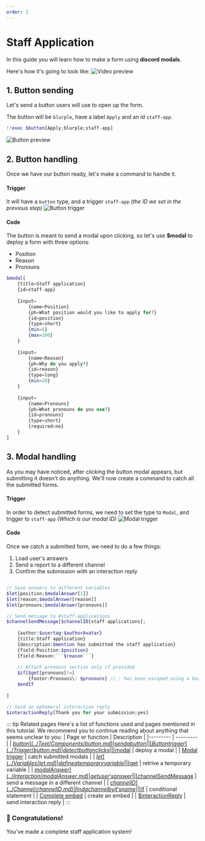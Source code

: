 ```yaml
---
order: 2
---
```

# Staff Application
In this guide you will learn how to make a form using **discord modals**.

Here's how it's going to look like:
![Video preview](https://cdn.discordapp.com/attachments/957286111250624552/1100134419131531304/staff-app.gif)

## 1. Button sending
Let's send a button users will use to open up the form.

The button will be `blurple`, have a label `Apply` and an id `staff-app`.
```php
!!exec $button[Apply;blurple;staff-app]
```

![Button preview](https://cdn.discordapp.com/attachments/957286111250624552/1100143691835916388/image.png)

## 2. Button handling
Once we have our button ready, let's make a command to handle it.

#### Trigger
It will have a `button` type, and a trigger `staff-app` *(the ID we set in the previous step)*
![Button trigger](https://cdn.discordapp.com/attachments/957286111250624552/1100140031772995646/image.png)

#### Code
The button is meant to send a modal upon clicking, so let's use **$modal** to deploy a form with three options:
* Position
* Reason
* Pronouns

```php
$modal[
    {title=Staff application}
    {id=staff-app}
    
    {input=
        {name=Position}
        {ph=What position would you like to apply for?}
        {id=position}
        {type=short}
        {min=5}
        {max=100}
    }
    
    {input=
        {name=Reason}
        {ph=Why do you apply?}
        {id=reason}
        {type=long}
        {min=20}
    }
    
    {input=
        {name=Pronouns}
        {ph=What pronouns do you use?}
        {id=pronouns}
        {type=short}
        {required=no}
    }
]
```

## 3. Modal handling
As you may have noticed, after clicking the button modal appears, but submitting it doesn't do anything.
We'll now create a command to catch all the submitted forms.

#### Trigger
In order to detect submitted forms, we need to set the type to `Modal`, and trigger to `staff-app` *(Which is our modal ID)*
![Modal trigger](https://cdn.discordapp.com/attachments/957286111250624552/1100142660448165960/image.png)

#### Code
Once we catch a submitted form, we need to do a few things:
1. Load user's answers
2. Send a report to a different channel
3. Confirm the submission with an interaction reply

```php

// Save answers to different variables
$let[position;$modalAnswer[1]]
$let[reason;$modalAnswer[reason]]
$let[pronouns;$modalAnswer[pronouns]]

// Send message to #staff-applications
$channelSendMessage[$channelID[staff-applications];
    
    {author:$usertag:$authorAvatar}
    {title:Staff application}
    {description:$mention has submitted the staff application}
    {field:Position:$position}
    {field:Reason:```$reason```}
    
    // Attach pronouns section only if provided
    $if[$get[pronouns]!=]
        {footer:Pronouns\: $pronouns} // : has been escaped using a backslash
    $endIf
    
]

// Send an ephemeral interaction reply
$interactionReply[Thank you for your submission;yes]
```

::: tip Related pages
Here's a list of functions used and pages mentioned in this tutorial.
We recommend you to continue reading about anything that seems unclear to you:
| Page or function | Description |
|---------         | ---------   |
| [$button](../Text/Components/button.md) | send a button |
| [Button trigger](../Trigger/button.md) | detect button clicks |
| [$modal](../Interaction/modal.md) | deploy a modal |
| [Modal trigger](../Trigger/modal.md) | catch submitted modals |
| [$let](../Variables/let.md) | define a temporary variable |
| [$get](../Variables/get.md) | retrive a temporary variable |
| [$modalAnswer](../Interaction/modalAnswer.md) | get user's answer |
| [$channelSendMessage](../Message/channelSendMessage.md) | send a message in a different channel |
| [$channelID](../Channel/channelID.md) | find a channel by it's name |
| [$if](../Text/Condition/if.md) | conditional statement |
| [Complete embed](../Text/Embed/example.md) | create an embed |
| [$interactionReply](../Interaction/interactionReply.md) | send interaction reply |
:::


### 🎉 Congratulations!
You've made a complete staff application system!
